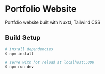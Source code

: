 # Portfolio Website
Portfolio website built with Nuxt3, Tailwind CSS

## Build Setup
```bash
# install dependencies
$ npm install

# serve with hot reload at localhost:3000
$ npm run dev

```
